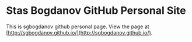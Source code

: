 Stas Bogdanov GitHub Personal Site
==================================
This is sgbogdanov github personal page. 
View the page at [http://sgbogdanov.github.io/](http://sgbogdanov.github.io/).
